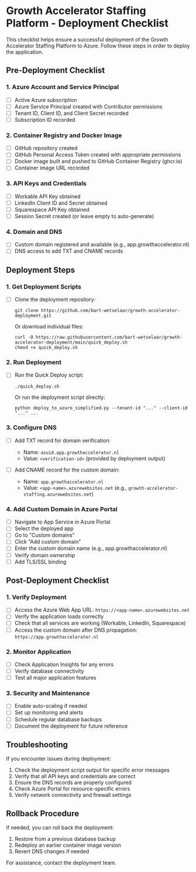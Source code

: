 # Growth Accelerator Staffing Platform - Deployment Checklist

This checklist helps ensure a successful deployment of the Growth Accelerator Staffing Platform to Azure. Follow these steps in order to deploy the application.

## Pre-Deployment Checklist

### 1. Azure Account and Service Principal

- [ ] Active Azure subscription
- [ ] Azure Service Principal created with Contributor permissions
- [ ] Tenant ID, Client ID, and Client Secret recorded
- [ ] Subscription ID recorded

### 2. Container Registry and Docker Image

- [ ] GitHub repository created
- [ ] GitHub Personal Access Token created with appropriate permissions
- [ ] Docker image built and pushed to GitHub Container Registry (ghcr.io)
- [ ] Container image URL recorded

### 3. API Keys and Credentials

- [ ] Workable API Key obtained
- [ ] LinkedIn Client ID and Secret obtained
- [ ] Squarespace API Key obtained
- [ ] Session Secret created (or leave empty to auto-generate)

### 4. Domain and DNS

- [ ] Custom domain registered and available (e.g., app.growthaccelerator.nl)
- [ ] DNS access to add TXT and CNAME records

## Deployment Steps

### 1. Get Deployment Scripts

- [ ] Clone the deployment repository:
  ```
  git clone https://github.com/bart-wetselaar/growth-accelerator-deployment.git
  ```
  
  Or download individual files:
  ```
  curl -O https://raw.githubusercontent.com/bart-wetselaar/growth-accelerator-deployment/main/quick_deploy.sh
  chmod +x quick_deploy.sh
  ```

### 2. Run Deployment

- [ ] Run the Quick Deploy script:
  ```
  ./quick_deploy.sh
  ```
  
  Or run the deployment script directly:
  ```
  python deploy_to_azure_simplified.py --tenant-id "..." --client-id "..." ...
  ```

### 3. Configure DNS

- [ ] Add TXT record for domain verification:
  - Name: `asuid.app.growthaccelerator.nl`
  - Value: `<verification-id>` (provided by deployment output)
  
- [ ] Add CNAME record for the custom domain:
  - Name: `app.growthaccelerator.nl`
  - Value: `<app-name>.azurewebsites.net` (e.g., `growth-accelerator-staffing.azurewebsites.net`)

### 4. Add Custom Domain in Azure Portal

- [ ] Navigate to App Service in Azure Portal
- [ ] Select the deployed app
- [ ] Go to "Custom domains"
- [ ] Click "Add custom domain"
- [ ] Enter the custom domain name (e.g., app.growthaccelerator.nl)
- [ ] Verify domain ownership
- [ ] Add TLS/SSL binding

## Post-Deployment Checklist

### 1. Verify Deployment

- [ ] Access the Azure Web App URL: `https://<app-name>.azurewebsites.net`
- [ ] Verify the application loads correctly
- [ ] Check that all services are working (Workable, LinkedIn, Squarespace)
- [ ] Access the custom domain after DNS propagation: `https://app.growthaccelerator.nl`

### 2. Monitor Application

- [ ] Check Application Insights for any errors
- [ ] Verify database connectivity
- [ ] Test all major application features

### 3. Security and Maintenance

- [ ] Enable auto-scaling if needed
- [ ] Set up monitoring and alerts
- [ ] Schedule regular database backups
- [ ] Document the deployment for future reference

## Troubleshooting

If you encounter issues during deployment:

1. Check the deployment script output for specific error messages
2. Verify that all API keys and credentials are correct
3. Ensure the DNS records are properly configured
4. Check Azure Portal for resource-specific errors
5. Verify network connectivity and firewall settings

## Rollback Procedure

If needed, you can roll back the deployment:

1. Restore from a previous database backup
2. Redeploy an earlier container image version
3. Revert DNS changes if needed

For assistance, contact the deployment team.